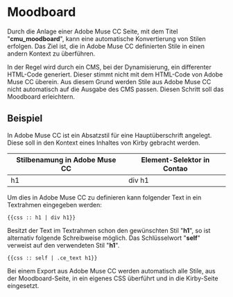 # Moodboard

Durch die Anlage einer Adobe Muse CC Seite, mit dem Titel "**cmu_moodboard**", kann eine automatische Konvertierung von Stilen erfolgen. Das Ziel ist, die in Adobe Muse CC definierten Stile in einen andern Kontext zu überführen.

In der Regel wird durch ein CMS, bei der Dynamisierung, ein differenter HTML-Code generiert. Dieser stimmt nicht mit dem HTML-Code von Adobe Muse CC überein. Aus diesem Grund werden Stile aus Adobe Muse CC nicht automatisch auf die Ausgabe des CMS passen. Diesen Schritt soll das Moodboard erleichtern.

## Beispiel
In Adobe Muse CC ist ein Absatzstil für eine Hauptüberschrift angelegt. Diese soll in den Kontext eines Inhaltes von Kirby gebracht werden.


|Stilbenamung in Adobe Muse CC|Element-Selektor in Contao|
|-|-|
|h1|div h1|

Um dies in Adobe Muse CC zu definieren kann folgender Text in ein Textrahmen eingegeben werden:

```
{{css :: h1 | div h1}}
```
Besitzt der Text im Textrahmen schon den gewünschten Stil "**h1**", so ist alternativ folgende Schreibweise möglich. Das Schlüsselwort "**self**" verweist auf den verwendeten Stil "**h1**".

```
{{css :: self | .ce_text h1}}
```

Bei einem Export aus Adobe Muse CC werden automatisch alle Stile, aus der Moodboard-Seite, in ein eigenes CSS überführt und in die Kirby-Seite eingesetzt.